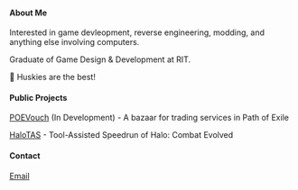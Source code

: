 #### About Me
Interested in game devleopment, reverse engineering, modding, and anything else involving computers.

Graduate of Game Design & Development at RIT.

🐺 Huskies are the best!

#### Public Projects
[POEVouch](https://poevou.ch/) (In Development) - A bazaar for trading services in Path of Exile

[HaloTAS](https://github.com/Scaless/HaloTAS) - Tool-Assisted Speedrun of Halo: Combat Evolved

#### Contact
[Email](mailto:justinhoooover@gmail.com)
